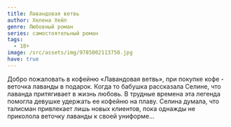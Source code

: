 ```yaml
---
title: Лавандовая ветвь
author: Хелена Хейл
genre: Любовный роман
series: самостоятельный роман
tags:
  - 18+
image: /src/assets/img/9785002113750.jpg
have: true
---
```

Добро пожаловать в кофейню «Лавандовая ветвь», при покупке кофе - веточка лаванды в подарок. Когда то бабушка рассказала Селине, что лаванда притягивает в жизнь любовь. В трудные времена эта легенда помогла девушке удержать ее кофейню на плаву. Селина думала, что талисман привлекает лишь новых клиентов, пока однажды не приколола веточку лаванды к своей униформе…

